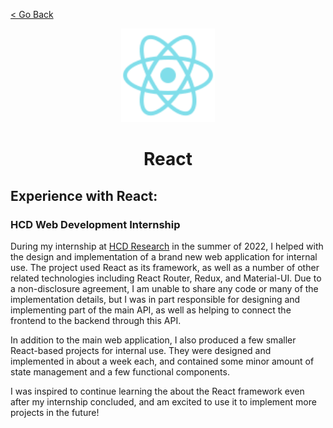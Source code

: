 [< Go Back](https://github.com/paytonshaltis)

<div align="center">

<img src="./icons/react.svg" width="150" height="150" />

# React

</div>

## Experience with React:

### HCD Web Development Internship

During my internship at [HCD Research](https://www.hcdi.net/) in the summer of 2022, I helped with the design and implementation of a brand new web application for internal use. The project used React as its framework, as well as a number of other related technologies including React Router, Redux, and Material-UI. Due to a non-disclosure agreement, I am unable to share any code or many of the implementation details, but I was in part responsible for designing and implementing part of the main API, as well as helping to connect the frontend to the backend through this API.

In addition to the main web application, I also produced a few smaller React-based projects for internal use. They were designed and implemented in about a week each, and contained some minor amount of state management and a few functional components.

I was inspired to continue learning the about the React framework even after my internship concluded, and am excited to use it to implement more projects in the future!
